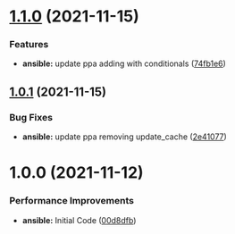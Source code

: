 # [1.1.0](https://github.com/hackwish/ansible-anbox/compare/v1.0.1...v1.1.0) (2021-11-15)


### Features

* **ansible:** update ppa adding with conditionals ([74fb1e6](https://github.com/hackwish/ansible-anbox/commit/74fb1e67990f9ed5f1d000b3641db520b2fdfea6))

## [1.0.1](https://github.com/hackwish/ansible-anbox/compare/v1.0.0...v1.0.1) (2021-11-15)


### Bug Fixes

* **ansible:** update ppa removing update_cache ([2e41077](https://github.com/hackwish/ansible-anbox/commit/2e4107715a35970bbd0e7005fcd10e5d4974f66d))

# 1.0.0 (2021-11-12)


### Performance Improvements

* **ansible:** Initial Code ([00d8dfb](https://github.com/hackwish/ansible-anbox/commit/00d8dfb34f48a3b7349bf5f93455be1cc7b00ec3))
